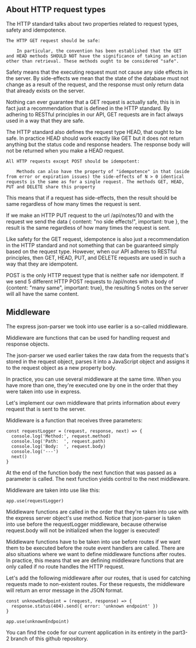 
## About HTTP request types ##

The HTTP standard talks about two properties related to request types, safety and idempotence.
```
The HTTP GET request should be safe:

    In particular, the convention has been established that the GET and HEAD methods SHOULD NOT have the significance of taking an action other than retrieval. These methods ought to be considered "safe".
```
Safety means that the executing request must not cause any side effects in the server. By side-effects we mean that the state of the database must not change as a result of the request, and the response must only return data that already exists on the server.

Nothing can ever guarantee that a GET request is actually safe, this is in fact just a recommendation that is defined in the HTTP standard. By adhering to RESTful principles in our API, GET requests are in fact always used in a way that they are safe.

The HTTP standard also defines the request type HEAD, that ought to be safe. In practice HEAD should work exactly like GET but it does not return anything but the status code and response headers. The response body will not be returned when you make a HEAD request.
```
All HTTP requests except POST should be idempotent:

    Methods can also have the property of "idempotence" in that (aside from error or expiration issues) the side-effects of N > 0 identical requests is the same as for a single request. The methods GET, HEAD, PUT and DELETE share this property
```
This means that if a request has side-effects, then the result should be same regardless of how many times the request is sent.

If we make an HTTP PUT request to the url /api/notes/10 and with the request we send the data { content: "no side effects!", important: true }, the result is the same regardless of how many times the request is sent.

Like safety for the GET request, idempotence is also just a recommendation in the HTTP standard and not something that can be guaranteed simply based on the request type. However, when our API adheres to RESTful principles, then GET, HEAD, PUT, and DELETE requests are used in such a way that they are idempotent.

POST is the only HTTP request type that is neither safe nor idempotent. If we send 5 different HTTP POST requests to /api/notes with a body of {content: "many same", important: true}, the resulting 5 notes on the server will all have the same content.

## Middleware ##

The express json-parser we took into use earlier is a so-called middleware.

Middleware are functions that can be used for handling request and response objects.

The json-parser we used earlier takes the raw data from the requests that's stored in the request object, parses it into a JavaScript object and assigns it to the request object as a new property body.

In practice, you can use several middleware at the same time. When you have more than one, they're executed one by one in the order that they were taken into use in express.

Let's implement our own middleware that prints information about every request that is sent to the server.

Middleware is a function that receives three parameters:
```
const requestLogger = (request, response, next) => {
  console.log('Method:', request.method)
  console.log('Path:  ', request.path)
  console.log('Body:  ', request.body)
  console.log('---')
  next()
}
```
At the end of the function body the next function that was passed as a parameter is called. The next function yields control to the next middleware.

Middleware are taken into use like this:
```
app.use(requestLogger)
```
Middleware functions are called in the order that they're taken into use with the express server object's use method. Notice that json-parser is taken into use before the requestLogger middleware, because otherwise request.body will not be initialized when the logger is executed!

Middleware functions have to be taken into use before routes if we want them to be executed before the route event handlers are called. There are also situations where we want to define middleware functions after routes. In practice, this means that we are defining middleware functions that are only called if no route handles the HTTP request.

Let's add the following middleware after our routes, that is used for catching requests made to non-existent routes. For these requests, the middleware will return an error message in the JSON format.
```
const unknownEndpoint = (request, response) => {
  response.status(404).send({ error: 'unknown endpoint' })
}

app.use(unknownEndpoint)
```
You can find the code for our current application in its entirety in the part3-2 branch of this github repository.

